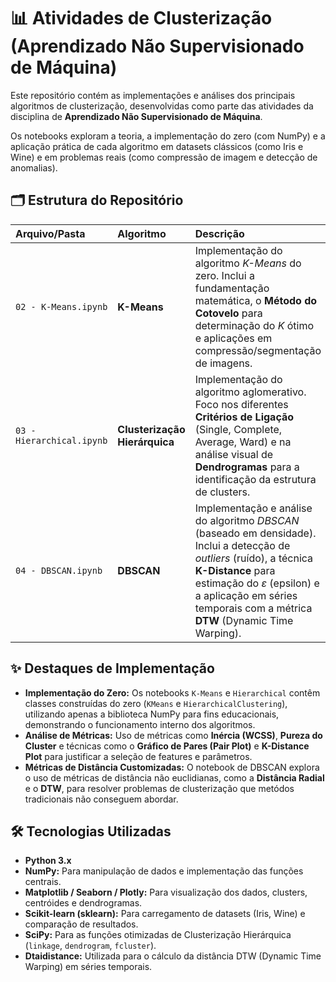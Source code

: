 # 📊 Atividades de Clusterização (Aprendizado Não Supervisionado de Máquina)

Este repositório contém as implementações e análises dos principais algoritmos de clusterização, desenvolvidas como parte das atividades da disciplina de **Aprendizado Não Supervisionado de Máquina**.

Os notebooks exploram a teoria, a implementação do zero (com NumPy) e a aplicação prática de cada algoritmo em datasets clássicos (como Iris e Wine) e em problemas reais (como compressão de imagem e detecção de anomalias).

## 🗂️ Estrutura do Repositório

| Arquivo/Pasta | Algoritmo | Descrição |
| :--- | :--- | :--- |
| `02 - K-Means.ipynb` | **K-Means** | Implementação do algoritmo *K-Means* do zero. Inclui a fundamentação matemática, o **Método do Cotovelo** para determinação do $K$ ótimo e aplicações em compressão/segmentação de imagens. |
| `03 - Hierarchical.ipynb` | **Clusterização Hierárquica** | Implementação do algoritmo aglomerativo. Foco nos diferentes **Critérios de Ligação** (Single, Complete, Average, Ward) e na análise visual de **Dendrogramas** para a identificação da estrutura de clusters. |
| `04 - DBSCAN.ipynb` | **DBSCAN** | Implementação e análise do algoritmo *DBSCAN* (baseado em densidade). Inclui a detecção de *outliers* (ruído), a técnica **K-Distance** para estimação do $\varepsilon$ (epsilon) e a aplicação em séries temporais com a métrica **DTW** (Dynamic Time Warping). |

## ✨ Destaques de Implementação

* **Implementação do Zero:** Os notebooks `K-Means` e `Hierarchical` contêm classes construídas do zero (`KMeans` e `HierarchicalClustering`), utilizando apenas a biblioteca NumPy para fins educacionais, demonstrando o funcionamento interno dos algoritmos.
* **Análise de Métricas:** Uso de métricas como **Inércia (WCSS)**, **Pureza do Cluster** e técnicas como o **Gráfico de Pares (Pair Plot)** e **K-Distance Plot** para justificar a seleção de features e parâmetros.
* **Métricas de Distância Customizadas:** O notebook de DBSCAN explora o uso de métricas de distância não euclidianas, como a **Distância Radial** e o **DTW**, para resolver problemas de clusterização que metódos tradicionais não conseguem abordar.

## 🛠️ Tecnologias Utilizadas

* **Python 3.x**
* **NumPy:** Para manipulação de dados e implementação das funções centrais.
* **Matplotlib / Seaborn / Plotly:** Para visualização dos dados, clusters, centróides e dendrogramas.
* **Scikit-learn (sklearn):** Para carregamento de datasets (Iris, Wine) e comparação de resultados.
* **SciPy:** Para as funções otimizadas de Clusterização Hierárquica (`linkage`, `dendrogram`, `fcluster`).
* **Dtaidistance:** Utilizada para o cálculo da distância DTW (Dynamic Time Warping) em séries temporais.
